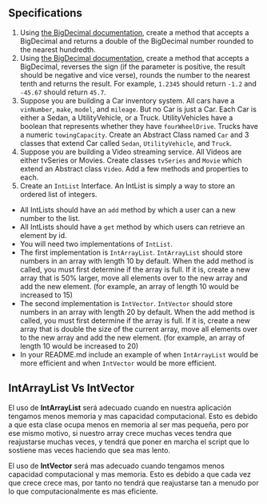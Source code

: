 ## Specifications

1. Using [the BigDecimal documentation](https://docs.oracle.com/javase/7/docs/api/java/math/BigDecimal.html), create a method that accepts a BigDecimal and returns a double of the BigDecimal number rounded to the nearest hundredth.
2. Using [the BigDecimal documentation](https://docs.oracle.com/javase/7/docs/api/java/math/BigDecimal.html), create a method that accepts a BigDecimal, reverses the sign (if the parameter is positive, the result should be negative and vice verse), rounds the number to the nearest tenth and returns the result. For example, `1.2345` should return `-1.2` and `-45.67` should return `45.7`.
3. Suppose you are building a Car inventory system. All cars have a `vinNumber`, `make`, `model`, and `mileage`. But no Car is just a Car. Each Car is either a Sedan, a UtilityVehicle, or a Truck. UtilityVehicles have a boolean that represents whether they have `fourWheelDrive`. Trucks have a numeric `towingCapacity`. Create an Abstract Class named `Car` and 3 classes that extend Car called `Sedan`, `UtilityVehicle`, and `Truck`.
4. Suppose you are building a Video streaming service. All Videos are either tvSeries or Movies. Create classes `tvSeries` and `Movie` which extend an Abstract class `Video`. Add a few methods and properties to each.
5. Create an `IntList` Interface. An IntList is simply a way to store an ordered list of integers.

- All IntLists should have an `add` method by which a user can a new number to the list.
- All IntLists should have a `get` method by which users can retrieve an element by id.
- You will need two implementations of `IntList`.
- The first implementation is `IntArrayList`. `IntArrayList` should store numbers in an array with length 10 by default. When the add method is called, you must first determine if the array is full. If it is, create a new array that is 50% larger, move all elements over to the new array and add the new element. (for example, an array of length 10 would be increased to 15)
- The second implementation is `IntVector`. `IntVector` should store numbers in an array with length 20 by default. When the add method is called, you must first determine if the array is full. If it is, create a new array that is double the size of the current array, move all elements over to the new array and add the new element. (for example, an array of length 10 would be increased to 20)
- In your README.md include an example of when `IntArrayList` would be more efficient and when `IntVector` would be more efficient.

## IntArrayList Vs IntVector

El uso de **IntArrayList** será adecuado cuando en nuestra aplicación tengamos menos memoria y mas capacidad computacional. Esto es debido a que esta clase ocupa menos en memoria al ser mas pequeña, pero por ese mismo motivo, si nuestro array crece muchas veces tendra que reajustarse muchas veces, y  tendrá que poner en marcha el script que lo sostiene mas veces haciendo que sea mas lento.

El uso de **IntVector** será mas adecuado cuando tengamos menos capacidad computacional y mas memoria. Esto es debido a que cada vez que  crece crece mas, por tanto no tendrá que reajustarse tan a menudo por lo que computacionalmente es mas eficiente.

